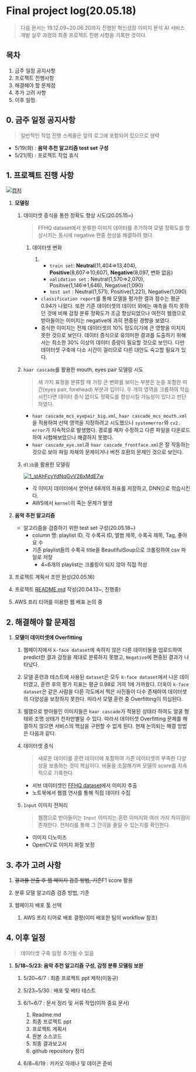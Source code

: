 # Final project log(20.05.18)

> 다음 문서는 19.12.09~20.06.20까지 진행된 혁신성장 이미지 분석 AI 서비스 개발 실무 과정의 최종 프로젝트 진행 사항을 기록한 것이다.

## 목차

1. 금주 일정 공지사항
2. 프로젝트 진행사항
3. 해결해야 할 문제점
4. 추가 고려 사항
5. 이후 일정



## 0. 금주 일정 공지사항

> 일반적인 작업 진행 스케줄은 앞의 로그에 포함되어 있으므로 생략

- 5/19(화) : **음악 추천 알고리즘 test set 구성**
- 5/21(목) : 프로젝트 작업 휴식



## 1. 프로젝트 진행 사항

[![캡처](https://user-images.githubusercontent.com/58945760/80307234-afdc8b80-8802-11ea-80a5-afb28bdfbb1f.PNG)](https://user-images.githubusercontent.com/58945760/80307234-afdc8b80-8802-11ea-80a5-afb28bdfbb1f.PNG)

1. **모델링**

   1. 데이터셋 증식을 통한 정확도 향상 시도(20.05.15~)

      > FFHQ dataset에서 분류한 이미지 데이터를 추가하여 모델 정확도를 향상시키는 동시에 negative 편중 현상을 해결하려 했다. 

      1. 데이터셋 변화

         1. - `train set`: **Neutral**(11,404=>13,404), **Positive**(8,607=>10,607), **Negative**(8,097, 변화 없음)
            - `validation set` : Neutral(1,570=>2,070), Positive(1,146=>1,646), Negative(1,090)
            - `test set` : Neutral(1,571), Positive(1,221), Negative(1,090)

         - `classification report`를 통해 모델을 평가한 결과 점수는 평균 0.94가 나왔다. 또한 기존 데이터셋의 데이터 외에는 예측을 하지 못하던 것에 비해 감정 분류 정확도가 조금 향상되었으나 여전히 웹캠으로 받아들이는 이미지는 negative에 과히 편중된 경향을 보였다. 
         -  증식한 이미지는 전체 데이터셋의 10% 정도이기에 큰 영향을 미치지 못한 것으로 보인다. 데이터 증식으로 유의미한 결과를 도출하기 위해서는 최소한 30% 이상의 데이터 증량이 필요할 것으로 보인다. 다만 데이터셋 구축에 다소 시간이 걸리므로 다른 대안도 숙고할 필요가 있다. 

   2. `haar cascade`를 활용한 mouth, eyes pair 모델링 시도

      > 세 가지 표정을 분류할 때 가장 큰 변화를 보이는 부분은 눈을 포함한 미간(eyes pair, forehead) 부분과 입이다. 두 개의 영역을 크롭하여 학습시킨다면 데이터 증식 없이도 정확도를 향상시킬 가능성이 있다고 판단하였다. 

      - `haar cascade_mcs_eyepair_big.xml`, `haar cascade_mcs_mouth.xml`을 적용하여 선택 영역을 지정하려고 시도했으나 `systemerror`와 `cv2. error`가 지속적으로 발생했다. 경로를 재차 수정하고 다른 파일을 다운로드하여 시험해보았으나 해결하지 못했다.
      - `haar cascade_eye.xml`과 `haar cascade_frontface.xml`은 잘 작동하는 것으로 보아 파일 자체의 문제이거나 버전 호환의 문제인 것으로 보인다. 

   3. `dlib`을 활용한 모델링

      [![1_stAhFcyYdNqGvV26xMdE7w](https://user-images.githubusercontent.com/58945760/81699683-a3af2a00-94a2-11ea-8cb5-e1b80e95595b.png)](https://user-images.githubusercontent.com/58945760/81699683-a3af2a00-94a2-11ea-8cb5-e1b80e95595b.png)

      - 각 이미지 데이터에서 얻어낸 68개의 좌표를 저장하고, DNN으로 학습시킨다. 
      - AWS에서 `kernel`이 죽는 문제가 발생

      

2. **음악 추천 알고리즘**

   - 알고리즘을 검증하기 위한 test set 구성(20.05.18~)
     - column 명: playlist ID, 각 수록곡 ID, 앨범 제목, 수록곡 제목, Tag, 좋아요 수
     - 기존 playlist들의 수록곡 title을 BeautifulSoup으로 크롤링하여 csv 파일로 저장
       - 4~6개의 playlist는 크롤링이 되지 않아 직접 작성 

3. 프로젝트 계획서 초안 완성(20.05.16)

4. 프로젝트 [README.md](https://github.com/dannylee93/Emotion-Recognition/blob/master/README.md#emotion-recognition) 작성(20.04.13~, 진행중)

5. AWS 프리 티어를 이용한 웹 배포 논의 중



## 2. 해결해야 할 문제점

1. **모델이 데이터셋에 Overfitting**

   1. 웹페이지에서 `k-face dataset`에 속하지 않은 다른 데이터들을 업로드하여 predict한 결과 감정을 제대로 분류하지 못했고, `Negative`에 편중된 결과가 나타났다.

   2. 모델 훈련과 테스트에 사용된 `dataset`은 모두 `k-face dataset`에서 나온 데이터였고, 훈련 후의 평가 지표는 평균 0.98로 거의 1에 가까웠다. 더욱이 `k-face dataset`은 같은 사람을 다른 각도에서 찍은 사진들이 다수 존재하여 데이터셋의 다양성을 보장하지 못한다. 따라서 모델 훈련 중 Overfitting이 의심된다.

   3. 웸캠으로 받아들인 이미지들은 `haar cascade`가 적용된 상태라 하여도 얼굴 형태와 조명 상태가 천차만별일 수 있다. 따라서 데이터셋 Overfitting 문제를 해결하지 않으면 서비스의 핵심을 구현할 수 없게 된다. 현재 논의되는 해결 방법은 다음과 같다.

   4. 데이터셋 증식

      > 새로운 데이터를 훈련 데이터에 포함하여 기존 데이터셋의 부족한 다양성을 보충하는 것이 핵심이다. 비율을 조절해가며 모델의 score를 지속적으로 기록한다.

      - 서브 데이터셋인 [FFHQ dataset](https://github.com/NVlabs/ffhq-dataset)에서 이미지 추출
      - 노트북에서 웹캠 연사를 통해 직접 데이터 수집

   5. `Input` 이미지 전처리

      > 웹캠으로 받아들이는 `Input` 이미지는 훈련 이미지와 여러 가지 차이점이 존재한다. 전처리를 통해 그 간극을 줄일 수 있는지를 확인한다.

      - 이미지 디노이즈
      - OpenCV로 이미지 화질 보정

## 3. 추가 고려 사항

1. ~~결과물 산출 후 웹 페이지 검증 방법, 기준~~F1 score 활용

2. 분류 모델 알고리즘 검증 방법, 기준

3. 웹페이지 배포 툴 선택

   1. AWS 프리 티어로 배포 결정(이미 배포한 팀의 workflow 참조)

   

## 4. 이후 일정

> 데이터셋 구축 일정 추가될 수 있음

1. **5/18~5/23: 음악 추천 알고리즘 구성, 감정 분류 모델링 보완**

   1. 5/20~6/7 : 최종 프로젝트 ppt 제작(이동규)

   1. 5/23~5/30 : 배포 및 베타 테스트
   2. 6/1~6/7 : 문서 정리 및 서류 작업(이하 중요 문서)
      1. Readme.md
      2. 최종 프로젝트 ppt
      3. 프로젝트 계획서
      4. 원본 소스코드
      5. 최종 결과보고서
      6. github repository 정리
   3. 6/8~6/19 : 카카오 아레나 및 데이콘 준비
